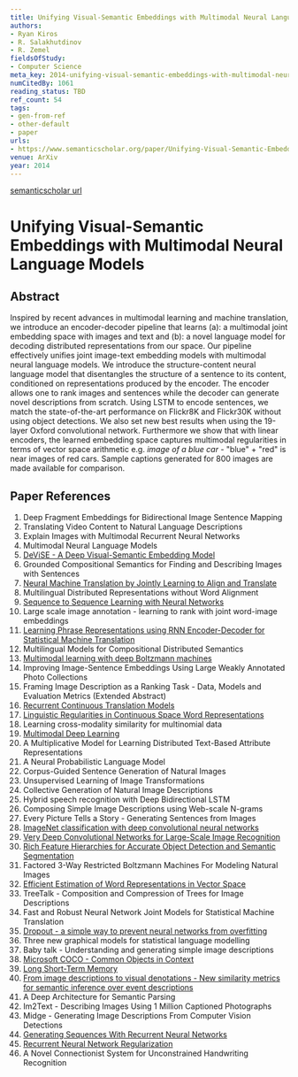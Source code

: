 ```yaml
---
title: Unifying Visual-Semantic Embeddings with Multimodal Neural Language Models
authors:
- Ryan Kiros
- R. Salakhutdinov
- R. Zemel
fieldsOfStudy:
- Computer Science
meta_key: 2014-unifying-visual-semantic-embeddings-with-multimodal-neural-language-models
numCitedBy: 1061
reading_status: TBD
ref_count: 54
tags:
- gen-from-ref
- other-default
- paper
urls:
- https://www.semanticscholar.org/paper/Unifying-Visual-Semantic-Embeddings-with-Multimodal-Kiros-Salakhutdinov/2e36ea91a3c8fbff92be2989325531b4002e2afc?sort=total-citations
venue: ArXiv
year: 2014
---
```


[semanticscholar url](https://www.semanticscholar.org/paper/Unifying-Visual-Semantic-Embeddings-with-Multimodal-Kiros-Salakhutdinov/2e36ea91a3c8fbff92be2989325531b4002e2afc?sort=total-citations)

# Unifying Visual-Semantic Embeddings with Multimodal Neural Language Models

## Abstract

Inspired by recent advances in multimodal learning and machine translation, we introduce an encoder-decoder pipeline that learns (a): a multimodal joint embedding space with images and text and (b): a novel language model for decoding distributed representations from our space. Our pipeline effectively unifies joint image-text embedding models with multimodal neural language models. We introduce the structure-content neural language model that disentangles the structure of a sentence to its content, conditioned on representations produced by the encoder. The encoder allows one to rank images and sentences while the decoder can generate novel descriptions from scratch. Using LSTM to encode sentences, we match the state-of-the-art performance on Flickr8K and Flickr30K without using object detections. We also set new best results when using the 19-layer Oxford convolutional network. Furthermore we show that with linear encoders, the learned embedding space captures multimodal regularities in terms of vector space arithmetic e.g. *image of a blue car* - "blue" + "red" is near images of red cars. Sample captions generated for 800 images are made available for comparison.

## Paper References

1. Deep Fragment Embeddings for Bidirectional Image Sentence Mapping
2. Translating Video Content to Natural Language Descriptions
3. Explain Images with Multimodal Recurrent Neural Networks
4. Multimodal Neural Language Models
5. [DeViSE - A Deep Visual-Semantic Embedding Model](2013-devise-a-deep-visual-semantic-embedding-model)
6. Grounded Compositional Semantics for Finding and Describing Images with Sentences
7. [Neural Machine Translation by Jointly Learning to Align and Translate](2015-neural-machine-translation-by-jointly-learning-to-align-and-translate)
8. Multilingual Distributed Representations without Word Alignment
9. [Sequence to Sequence Learning with Neural Networks](2014-sequence-to-sequence-learning-with-neural-networks)
10. Large scale image annotation - learning to rank with joint word-image embeddings
11. [Learning Phrase Representations using RNN Encoder-Decoder for Statistical Machine Translation](2014-learning-phrase-representations-using-rnn-encoder-decoder-for-statistical-machine-translation)
12. Multilingual Models for Compositional Distributed Semantics
13. [Multimodal learning with deep Boltzmann machines](2012-multimodal-learning-with-deep-boltzmann-machines)
14. Improving Image-Sentence Embeddings Using Large Weakly Annotated Photo Collections
15. Framing Image Description as a Ranking Task - Data, Models and Evaluation Metrics (Extended Abstract)
16. [Recurrent Continuous Translation Models](2013-recurrent-continuous-translation-models)
17. [Linguistic Regularities in Continuous Space Word Representations](2013-linguistic-regularities-in-continuous-space-word-representations)
18. Learning cross-modality similarity for multinomial data
19. [Multimodal Deep Learning](2011-multimodal-deep-learning)
20. A Multiplicative Model for Learning Distributed Text-Based Attribute Representations
21. A Neural Probabilistic Language Model
22. Corpus-Guided Sentence Generation of Natural Images
23. Unsupervised Learning of Image Transformations
24. Collective Generation of Natural Image Descriptions
25. Hybrid speech recognition with Deep Bidirectional LSTM
26. Composing Simple Image Descriptions using Web-scale N-grams
27. Every Picture Tells a Story - Generating Sentences from Images
28. [ImageNet classification with deep convolutional neural networks](2012-alexnet.md)
29. [Very Deep Convolutional Networks for Large-Scale Image Recognition](2014-vggnet.md)
30. [Rich Feature Hierarchies for Accurate Object Detection and Semantic Segmentation](2014-rich-feature-hierarchies-for-accurate-object-detection-and-semantic-segmentation)
31. Factored 3-Way Restricted Boltzmann Machines For Modeling Natural Images
32. [Efficient Estimation of Word Representations in Vector Space](2013-efficient-estimation-of-word-representations-in-vector-space)
33. TreeTalk - Composition and Compression of Trees for Image Descriptions
34. Fast and Robust Neural Network Joint Models for Statistical Machine Translation
35. [Dropout - a simple way to prevent neural networks from overfitting](2014-dropout-a-simple-way-to-prevent-neural-networks-from-overfitting)
36. Three new graphical models for statistical language modelling
37. Baby talk - Understanding and generating simple image descriptions
38. [Microsoft COCO - Common Objects in Context](2014-microsoft-coco-common-objects-in-context)
39. [Long Short-Term Memory](1997-long-short-term-memory)
40. [From image descriptions to visual denotations - New similarity metrics for semantic inference over event descriptions](2014-from-image-descriptions-to-visual-denotations-new-similarity-metrics-for-semantic-inference-over-event-descriptions)
41. A Deep Architecture for Semantic Parsing
42. Im2Text - Describing Images Using 1 Million Captioned Photographs
43. Midge - Generating Image Descriptions From Computer Vision Detections
44. [Generating Sequences With Recurrent Neural Networks](2013-generating-sequences-with-recurrent-neural-networks)
45. [Recurrent Neural Network Regularization](2014-recurrent-neural-network-regularization)
46. A Novel Connectionist System for Unconstrained Handwriting Recognition
